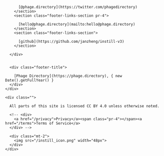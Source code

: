 
<script>

  import { env } from '$env/dynamic/public';
	import { page } from '$app/stores';
	// import logo from './svelte-logo.svg';

  export const logo = '/icon.png';
</script>



<span class="pr-4 mt-2"></span>  
<footer class="footer | mt-24">

  <div class="_content-narrow ">
    <div class="md:flex-row md:flex _items-center gap-8">
      <div class="footer-links 
        ---
        flex-1
        relative md:flex items-center flex-row gap-8  
      ">
        <section class="footer-links-section pr-4">

          [@phage.directory](https://twitter.com/phagedirectory)
        </section>
        <section class="footer-links-section pr-4">

          [hello@phage.directory](mailto:hello@phage.directory)
        </section>
        <section class="footer-links-section">

          [github](https://github.com/janzheng/instill-v3)
        </section>
        
      </div>    


      <div class="footer-title">

        [Phage Directory](https://phage.directory), { new Date().getFullYear() }
      </div>
    </div>

    <div class="">

      All parts of this site is licensed CC BY 4.0 unless otherwise noted. 

      <!-- <div>
        <a href="/privacy">Privacy</a><span class="pr-4"></span><a href="/terms">Terms of Service</a>
      </div> -->

      <div class="mt-2">
        <img src="/instill_icon.png" width="48px">
      </div>
    </div>  
  </div>

</footer>

